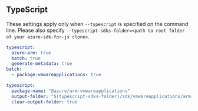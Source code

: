 ## TypeScript

These settings apply only when `--typescript` is specified on the command line.
Please also specify `--typescript-sdks-folder=<path to root folder of your azure-sdk-for-js clone>`.

```yaml $(typescript) && !$(profile)
typescript:
  azure-arm: true
  batch: true
  generate-metadata: true
batch:
  - package-vmwareapplications: true
```

```yaml $(typescript) && $(package-vmwareapplications) && !$(profile)
typescript:
  package-name: "@azure/arm-vmwareapplications"
  output-folder: "$(typescript-sdks-folder)/sdk/vmwareapplications/arm-vmwareapplications"
  clear-output-folder: true
```